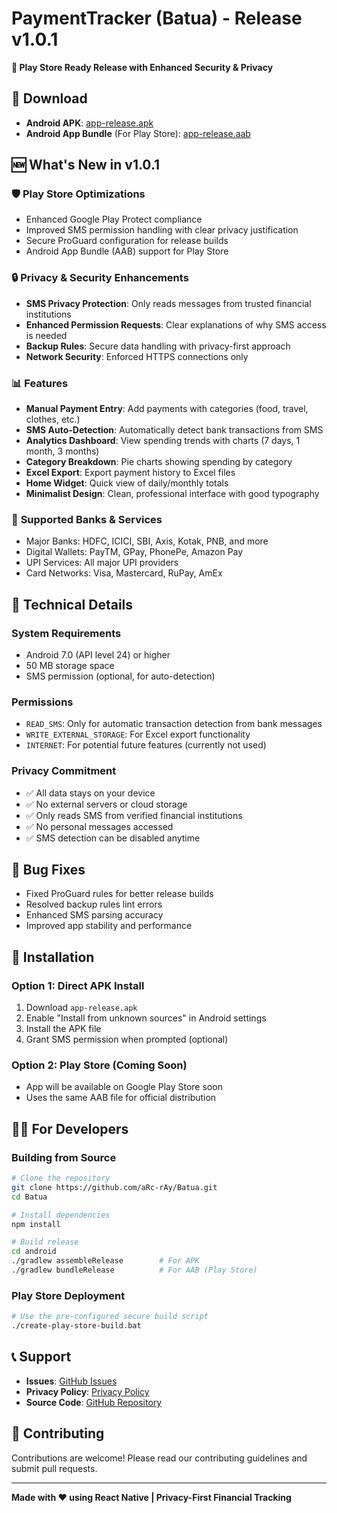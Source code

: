# PaymentTracker (Batua) - Release v1.0.1

**🎉 Play Store Ready Release with Enhanced Security & Privacy**

## 📱 **Download**
- **Android APK**: [app-release.apk](https://github.com/aRc-rAy/Batua/releases/download/v1.0.1/app-release.apk)
- **Android App Bundle** (For Play Store): [app-release.aab](https://github.com/aRc-rAy/Batua/releases/download/v1.0.1/app-release.aab)

## 🆕 **What's New in v1.0.1**

### 🛡️ **Play Store Optimizations**
- Enhanced Google Play Protect compliance
- Improved SMS permission handling with clear privacy justification
- Secure ProGuard configuration for release builds
- Android App Bundle (AAB) support for Play Store

### 🔒 **Privacy & Security Enhancements**
- **SMS Privacy Protection**: Only reads messages from trusted financial institutions
- **Enhanced Permission Requests**: Clear explanations of why SMS access is needed
- **Backup Rules**: Secure data handling with privacy-first approach
- **Network Security**: Enforced HTTPS connections only

### 📊 **Features**
- **Manual Payment Entry**: Add payments with categories (food, travel, clothes, etc.)
- **SMS Auto-Detection**: Automatically detect bank transactions from SMS
- **Analytics Dashboard**: View spending trends with charts (7 days, 1 month, 3 months)
- **Category Breakdown**: Pie charts showing spending by category
- **Excel Export**: Export payment history to Excel files
- **Home Widget**: Quick view of daily/monthly totals
- **Minimalist Design**: Clean, professional interface with good typography

### 🏦 **Supported Banks & Services**
- Major Banks: HDFC, ICICI, SBI, Axis, Kotak, PNB, and more
- Digital Wallets: PayTM, GPay, PhonePe, Amazon Pay
- UPI Services: All major UPI providers
- Card Networks: Visa, Mastercard, RuPay, AmEx

## 🔧 **Technical Details**

### **System Requirements**
- Android 7.0 (API level 24) or higher
- 50 MB storage space
- SMS permission (optional, for auto-detection)

### **Permissions**
- `READ_SMS`: Only for automatic transaction detection from bank messages
- `WRITE_EXTERNAL_STORAGE`: For Excel export functionality
- `INTERNET`: For potential future features (currently not used)

### **Privacy Commitment**
- ✅ All data stays on your device
- ✅ No external servers or cloud storage
- ✅ Only reads SMS from verified financial institutions
- ✅ No personal messages accessed
- ✅ SMS detection can be disabled anytime

## 🐛 **Bug Fixes**
- Fixed ProGuard rules for better release builds
- Resolved backup rules lint errors
- Enhanced SMS parsing accuracy
- Improved app stability and performance

## 🚀 **Installation**

### **Option 1: Direct APK Install**
1. Download `app-release.apk`
2. Enable "Install from unknown sources" in Android settings
3. Install the APK file
4. Grant SMS permission when prompted (optional)

### **Option 2: Play Store (Coming Soon)**
- App will be available on Google Play Store soon
- Uses the same AAB file for official distribution

## 👨‍💻 **For Developers**

### **Building from Source**
```bash
# Clone the repository
git clone https://github.com/aRc-rAy/Batua.git
cd Batua

# Install dependencies
npm install

# Build release
cd android
./gradlew assembleRelease        # For APK
./gradlew bundleRelease          # For AAB (Play Store)
```

### **Play Store Deployment**
```bash
# Use the pre-configured secure build script
./create-play-store-build.bat
```

## 📞 **Support**
- **Issues**: [GitHub Issues](https://github.com/aRc-rAy/Batua/issues)
- **Privacy Policy**: [Privacy Policy](https://github.com/aRc-rAy/Batua/blob/main/PRIVACY_POLICY.md)
- **Source Code**: [GitHub Repository](https://github.com/aRc-rAy/Batua)

## 🤝 **Contributing**
Contributions are welcome! Please read our contributing guidelines and submit pull requests.

---

**Made with ❤️ using React Native | Privacy-First Financial Tracking**

